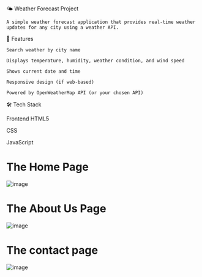 🌤️ Weather Forecast Project

    A simple weather forecast application that provides real-time weather updates for any city using a weather API.

📌 Features

    Search weather by city name

    Displays temperature, humidity, weather condition, and wind speed

    Shows current date and time

    Responsive design (if web-based)

    Powered by OpenWeatherMap API (or your chosen API)

🛠  Tech Stack
 
  Frontend 
  HTML5

  CSS

  JavaScript
  # The Home Page
 ![image](https://github.com/user-attachments/assets/63c384b3-1e78-4f01-989a-ffc2bc2661b4)
 # The About Us Page
 ![image](https://github.com/user-attachments/assets/18f53a28-817b-4185-8f1e-c26bd43a4a0b)
 # The contact page
 ![image](https://github.com/user-attachments/assets/9e5f9645-ca0a-4809-b9e3-52bbd85566b4)


 

  
